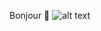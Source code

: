 Bonjour 🥰
![alt text]([http://url/to/img.png](https://github.com/images/mona-whisper.gif)https://github.com/images/mona-whisper.gif)
